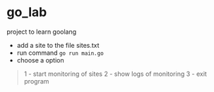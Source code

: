 # go_lab
project to learn goolang
 - add a site to the file sites.txt
 - run command <code>go run main.go</code>
 - choose a option
 > 1 - start monitoring of sites
 > 2 - show logs of monitoring
 > 3 - exit program
